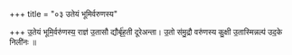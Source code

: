 +++
title = "०३ उतेयं भूमिर्वरुणस्य"

+++
उ॒तेयं भूमि॒र्वरु॑णस्य॒ राज्ञ॑ उ॒तासौ द्यौर्बृ॑ह॒ती दूरेअन्ता। उ॒तो स॑मु॒द्रौ वरु॑णस्य कु॒क्षी उ॒तास्मिन्नल्प॑ उद॒के निली॑नः ॥